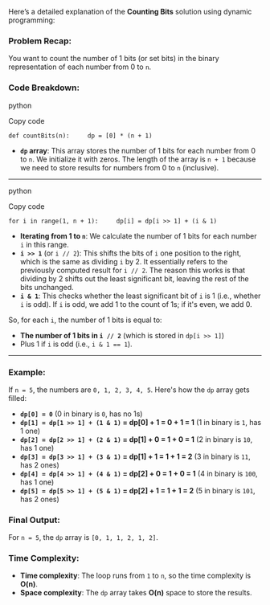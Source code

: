 
Here’s a detailed explanation of the **Counting Bits** solution using dynamic programming:

### Problem Recap:

You want to count the number of 1 bits (or set bits) in the binary representation of each number from 0 to `n`.

### Code Breakdown:

python

Copy code

`def countBits(n):     dp = [0] * (n + 1)`

- **`dp` array**: This array stores the number of 1 bits for each number from 0 to `n`. We initialize it with zeros. The length of the array is `n + 1` because we need to store results for numbers from 0 to `n` (inclusive).

---

python

Copy code

`for i in range(1, n + 1):     dp[i] = dp[i >> 1] + (i & 1)`

- **Iterating from 1 to `n`**: We calculate the number of 1 bits for each number `i` in this range.
- **`i >> 1`** (or `i // 2`): This shifts the bits of `i` one position to the right, which is the same as dividing `i` by 2. It essentially refers to the previously computed result for `i // 2`. The reason this works is that dividing by 2 shifts out the least significant bit, leaving the rest of the bits unchanged.
- **`i & 1`**: This checks whether the least significant bit of `i` is 1 (i.e., whether `i` is odd). If `i` is odd, we add 1 to the count of 1s; if it's even, we add 0.

So, for each `i`, the number of 1 bits is equal to:

- **The number of 1 bits in `i // 2`** (which is stored in `dp[i >> 1]`)
- Plus 1 if `i` is odd (i.e., `i & 1 == 1`).

---

### Example:

If `n = 5`, the numbers are `0, 1, 2, 3, 4, 5`. Here's how the `dp` array gets filled:

- **`dp[0] = 0`** (0 in binary is `0`, has no 1s)
- **`dp[1] = dp[1 >> 1] + (1 & 1)` = dp[0] + 1 = 0 + 1 = 1** (1 in binary is `1`, has 1 one)
- **`dp[2] = dp[2 >> 1] + (2 & 1)` = dp[1] + 0 = 1 + 0 = 1** (2 in binary is `10`, has 1 one)
- **`dp[3] = dp[3 >> 1] + (3 & 1)` = dp[1] + 1 = 1 + 1 = 2** (3 in binary is `11`, has 2 ones)
- **`dp[4] = dp[4 >> 1] + (4 & 1)` = dp[2] + 0 = 1 + 0 = 1** (4 in binary is `100`, has 1 one)
- **`dp[5] = dp[5 >> 1] + (5 & 1)` = dp[2] + 1 = 1 + 1 = 2** (5 in binary is `101`, has 2 ones)

### Final Output:

For `n = 5`, the `dp` array is `[0, 1, 1, 2, 1, 2]`.

### Time Complexity:

- **Time complexity**: The loop runs from `1` to `n`, so the time complexity is **O(n)**.
- **Space complexity**: The `dp` array takes **O(n)** space to store the results.

